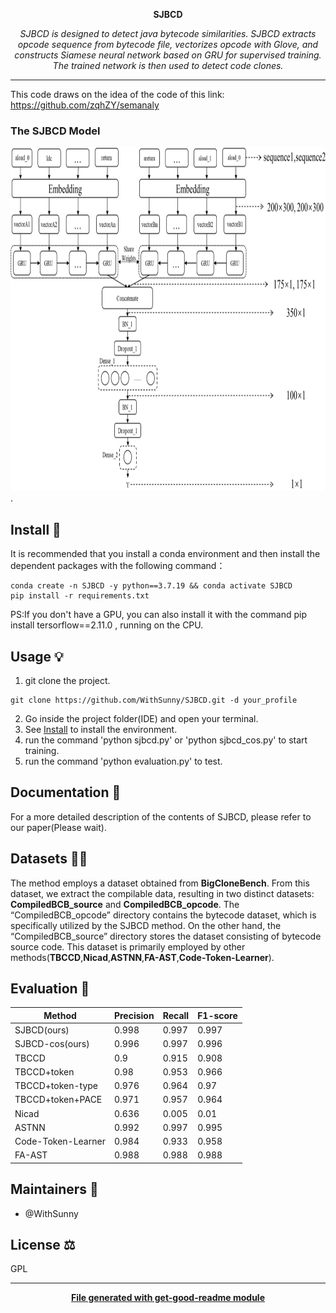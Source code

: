 
<div align="center">
  <p>
    <b>SJBCD</b>
  </p>
  <p>
	     <i>SJBCD is designed to detect java bytecode similarities. SJBCD extracts opcode sequence from bytecode file, vectorizes opcode with Glove, and constructs Siamese neural network based on GRU for supervised training. The trained network is then used to detect code clones.</i>
  </p>
</div>

---
This code draws on the idea of the code of this link: https://github.com/zqhZY/semanaly
### The SJBCD Model 
<img src="https://github.com/WithSunny/SJBCD/blob/PAP/something_files/Dfig5.drawio.svg" alt="模型示意图" width="750" height="550">.

## Install 🐙
It is recommended that you install a conda environment and then install the dependent packages with the following command：
```
conda create -n SJBCD -y python==3.7.19 && conda activate SJBCD
pip install -r requirements.txt
```
PS:If you don't have a GPU, you can also install it with the command pip install tersorflow==2.11.0 , running on the CPU.

## Usage 💡
1. git clone the project.
```
git clone https://github.com/WithSunny/SJBCD.git -d your_profile
```
2. Go inside the project folder(IDE) and open your terminal.
3. See  [Install](##install) to install the environment.
4. run the command 'python sjbcd.py' or 'python sjbcd_cos.py' to start training.
5. run the command 'python evaluation.py' to test.

## Documentation 📄
For a more detailed description of the contents of SJBCD, please refer to our paper(Please wait).

## Datasets 👩‍💻
The method employs a dataset obtained from **BigCloneBench**. From this dataset, we extract the compilable data, resulting in two distinct datasets: **CompiledBCB_source** and **CompiledBCB_opcode**.
The “CompiledBCB_opcode” directory contains the bytecode dataset, which is specifically utilized by the SJBCD method. On the other hand, the “CompiledBCB_source” directory stores the dataset consisting of bytecode source code. This dataset is primarily employed by other methods(**TBCCD**,**Nicad**,**ASTNN**,**FA-AST**,**Code-Token-Learner**).			

## Evaluation 🍰
| Method                | Precision | Recall | F1-score |
|-----------------------|-----------|--------|----------|
| SJBCD(ours)           |   0.998   | 0.997  |  0.997   |
| SJBCD-cos(ours)       |   0.996   | 0.997  |  0.996   |
| TBCCD                 |    0.9    | 0.915  |  0.908   |
| TBCCD+token           |   0.98    | 0.953  |  0.966   |
| TBCCD+token-type      |   0.976   | 0.964  |   0.97   |
| TBCCD+token+PACE      |   0.971   | 0.957  |  0.964   |
| Nicad                 |   0.636   | 0.005  |   0.01   |
| ASTNN                 |   0.992   | 0.997  |  0.995   |
| Code-Token-Learner    |   0.984   | 0.933  |  0.958   |
| FA-AST                |   0.988   | 0.988  |  0.988   |

## Maintainers 👷
* @WithSunny

## License ⚖️
GPL

---
<div align="center">
	<b>
		<a href="https://www.npmjs.com/package/get-good-readme">File generated with get-good-readme module</a>
	</b>
</div>
